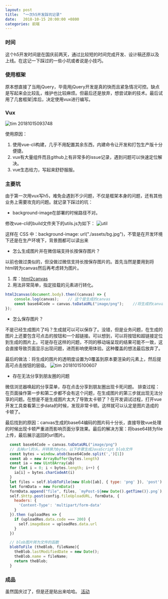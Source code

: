 ```yaml
---
layout: post
title:  "一次h5开发踩坑记录"
date:   2018-10-15 20:00:00 +0800
categories: 前端
---
```


### 时间
这个h5开发时间是在国庆前两天，通过比较短的时间完成开发、设计稿还原以及上线。在这记一下踩过的一些小坑或者说是小技巧。

### 使用框架

原本想直接了当用jQuery，毕竟用jQuery开发是真的快而且紧急情况可控。缺点是写起来会比较乱，维护也比较麻烦。但最后还是放弃，想尝试新的技术。最后试用了几套框架|库后，决定使用vux进行编写。
<!--more-->
### Vux
![tim 20181015093748](https://user-images.githubusercontent.com/21136420/48887191-5af85100-ee69-11e8-84e9-fc534223e75b.png)

使用原因：  

1. 使用vue-cli构建，几乎不用配置其余东西，内建命令让开发和打包生产版十分便捷。
2. vux有大量组件而且github上有非常多的issue记录，遇到问题可以快速定位解决。
3. vue生态给力，写起来舒舒服服。

### 主要坑

由于第一次用vux写h5，难免会遇到不少问题，不仅是框架本身的问题，还有其他业务上需要攻克的问题。就记录下踩过的坑：

- background-image在部署的时候路径不对。

修改vue-cli的build文件夹下的utils.js为如下：
![util](https://user-images.githubusercontent.com/21136420/48887225-7b281000-ee69-11e8-85a0-6e465667d9c4.png)

这样在 CSS 中：background-image: url("./assets/bg.jpg")，不管是在开发环境下还是在生产环境下，背景图都可以读出来

- 怎么生成图片并在微信端支持长按保存图片？  

以前也做过类似的，但没做过微信支持长按保存图片的。首先当然是要用到将html转为canvas然后再考虑转为图片。

1. 库：[html2canvas](https://html2canvas.hertzen.com/documentation)
2. 用法非常简单，指定挂载的元素进行转化。

```javascript
html2canvas(document.body).then((canvas) => {
    console.log(canvas);    // 这个是生成的canvas
    const base64Code = canvas.toDataURL("image/png");    //将生成的canvas通过api`toDataURL`转为base64格式图片。
});
```

- 怎么保存图片？

不是已经生成图片了吗？生成就可以可以保存了。没错，但是业务问题，在生成的图片上还要包含可点击的按钮和一个超链接。可以想到，可以将按钮和超链接定位到生成的图片上。可是存在这样的问题，不同的移动端呈现的结果可能不一致，这会直接导致页面显示出现问题，进而影响使用体验。这种覆盖的想法最后放弃了。

最后的做法：将生成的图片的透明度设置为0覆盖到原本要渲染的元素上，然后提高可点击按钮的层级。
![tim 20181015100607](https://user-images.githubusercontent.com/21136420/48887259-95fa8480-ee69-11e8-8564-ddbccc8f1e26.png)

- 存在无法分享到朋友圈的问题

微信浏览器唤起的分享菜单，存在点击分享到朋友圈出现卡死问题。
排查过程： 在页面操作第一步和第二步都不会有这个问题，在生成图片的第三步就出现无法分享的问题。在想是不是生成图片太大了导致太卡顿了？在开发调试过程，打开vue开发工具查看第三步data的时候，发现非常卡顿。这样就可以认定是图片造成的卡顿了。

最后找到的原因：canvas生成的base64编码的图片码十分长，直接导致vue处理的时候出现卡顿严重进而影响页面分享效果。最后的解决方案：将base64转为file上传，最后展示返回的url图片。
```javascript
  const base64Code = canvas.toDataURL("image/png")
  // 去掉url的头，并转换为byte。以下步骤生成JavaScript blob文件
  const bytes = window.atob(base64Code.split(',')[1])
  const ab = new ArrayBuffer(bytes.length)
  const ia = new Uint8Array(ab)
  for (let i = 0; i < bytes.length; i++) {
    ia[i] = bytes.charCodeAt(i)
  }
  let files = self.blobToFile(new Blob([ab], { type: 'png' }), 'post')
  let formData = new FormData()
  formData.append("file", files, `myPost-${new Date().getTime()}.png`);
  self.$http.post(config.fileUploadURL, formData, {
    headers: {
      'Content-Type': 'multipart/form-data'
    }
  }).then (uploadRes => {
    if (uploadRes.data.code === 200) {
      self.imageBase = uploadRes.data.url
    }
  })
```
```javascript
  // blob图片转为文件的函数
  blobToFile (theBlob, fileName){
    theBlob.lastModifiedDate = new Date();
    theBlob.name = fileName;
    return theBlob;
  }
```
### 成品
虽然国庆过了，但是还是贴出来哈哈。
[活动](http://xiaolu.ybj.com/wechat/html/gqyx/index.html)